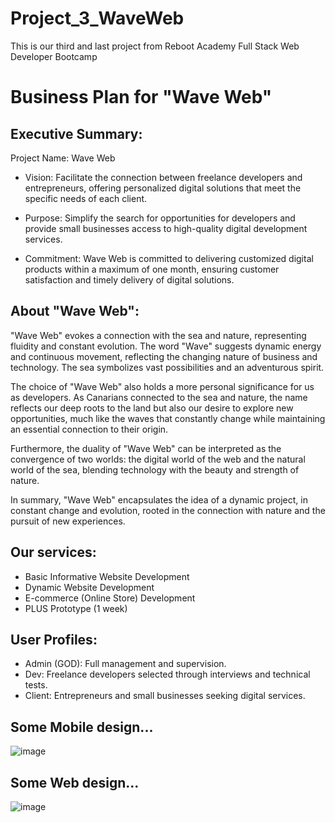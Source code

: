 # Project_3_WaveWeb
This is our third and last project from Reboot Academy Full Stack Web Developer Bootcamp

# Business Plan for "Wave Web"

## Executive Summary:

Project Name: Wave Web

- Vision: Facilitate the connection between freelance developers and entrepreneurs, offering personalized digital solutions that meet the specific needs of each client.

- Purpose: Simplify the search for opportunities for developers and provide small businesses access to high-quality digital development services.

- Commitment: Wave Web is committed to delivering customized digital products within a maximum of one month, ensuring customer satisfaction and timely delivery of digital solutions.

## About "Wave Web":

"Wave Web" evokes a connection with the sea and nature, representing fluidity and constant evolution. The word "Wave" suggests dynamic energy and continuous movement, reflecting the changing nature of business and technology. The sea symbolizes vast possibilities and an adventurous spirit.

The choice of "Wave Web" also holds a more personal significance for us as developers. As Canarians connected to the sea and nature, the name reflects our deep roots to the land but also our desire to explore new opportunities, much like the waves that constantly change while maintaining an essential connection to their origin.

Furthermore, the duality of "Wave Web" can be interpreted as the convergence of two worlds: the digital world of the web and the natural world of the sea, blending technology with the beauty and strength of nature.

In summary, "Wave Web" encapsulates the idea of a dynamic project, in constant change and evolution, rooted in the connection with nature and the pursuit of new experiences.

## Our services:

- Basic Informative Website Development
- Dynamic Website Development
- E-commerce (Online Store) Development
- PLUS Prototype (1 week)

## User Profiles:

- Admin (GOD): Full management and supervision.
- Dev: Freelance developers selected through interviews and technical tests.
- Client: Entrepreneurs and small businesses seeking digital services.

## Some Mobile design...

![image](https://github.com/jmorma3/Project_3_WaveWeb/assets/122170615/a6b63ae7-c00a-4db4-8515-96bc14c733b2)

## Some Web design...

![image](https://github.com/jmorma3/Project_3_WaveWeb/assets/122170615/b6735d47-f70c-441d-ab8b-292ba51d85b0)


